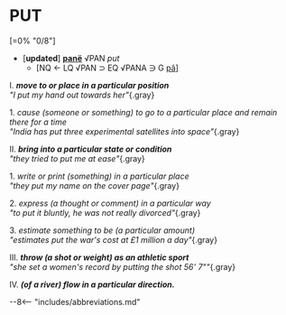 # PUT

[=0% "0/8"]

+ [**updated**] [**panë**](https://eldamo.org/content/words/word-3694630783.html) √PAN *put*
	+ [NQ &larr; LQ √PAN &sup; EQ √PANA &ni; G [pâ](https://eldamo.org/content/words/word-3694630783.html)]

I. ***move to or place in a particular position***<br>
*"I put my hand out towards her"*{.gray}

1\. *cause (someone or something) to go to a particular place and remain there for a time*<br>
*"India has put three experimental satellites into space"*{.gray}

II. ***bring into a particular state or condition***<br>
*"they tried to put me at ease"*{.gray}

1\. *write or print (something) in a particular place*<br>
*"they put my name on the cover page"*{.gray}

2\. *express (a thought or comment) in a particular way*<br>
*"to put it bluntly, he was not really divorced"*{.gray}

3\. *estimate something to be (a particular amount)*<br>
*"estimates put the war's cost at £1 million a day"*{.gray}

III. ***throw (a shot or weight) as an athletic sport***<br>
*"she set a women's record by putting the shot 56' 7""*{.gray}

IV. ***(of a river) flow in a particular direction.***

--8<-- "includes/abbreviations.md"
